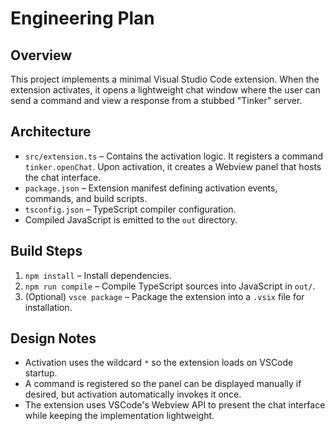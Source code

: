 # Engineering Plan

## Overview
This project implements a minimal Visual Studio Code extension. When the extension activates, it opens a lightweight chat window where the user can send a command and view a response from a stubbed "Tinker" server.

## Architecture
- `src/extension.ts` – Contains the activation logic. It registers a command `tinker.openChat`. Upon activation, it creates a Webview panel that hosts the chat interface.
- `package.json` – Extension manifest defining activation events, commands, and build scripts.
- `tsconfig.json` – TypeScript compiler configuration.
- Compiled JavaScript is emitted to the `out` directory.

## Build Steps
1. `npm install` – Install dependencies.
2. `npm run compile` – Compile TypeScript sources into JavaScript in `out/`.
3. (Optional) `vsce package` – Package the extension into a `.vsix` file for installation.

## Design Notes
- Activation uses the wildcard `*` so the extension loads on VSCode startup.
- A command is registered so the panel can be displayed manually if desired, but activation automatically invokes it once.
- The extension uses VSCode's Webview API to present the chat interface while keeping the implementation lightweight.
